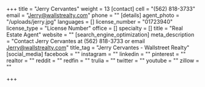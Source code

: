 +++
title = "Jerry Cervantes"
weight = 13
[contact]
cell = "(562) 818-3733"
email = "Jerry@wallstrealty.com"
phone = ""
[details]
agent_photo = "/uploads/jerry.jpg"
languages = []
license_number = "01723940"
license_type = "License Number"
office = []
specialty = []
title = "Real Estate Agent"
website = ""
[search_engine_optimization]
meta_description = "Contact Jerry Cervantes at (562) 818-3733 or email Jerry@wallstrealty.com"
title_tag = "Jerry Cervantes - Wallstreet Realty"
[social_media]
facebook = ""
instagram = ""
linkedin = ""
pinterest = ""
realtor = ""
reddit = ""
redfin = ""
trulia = ""
twitter = ""
youtube = ""
zillow = ""

+++
